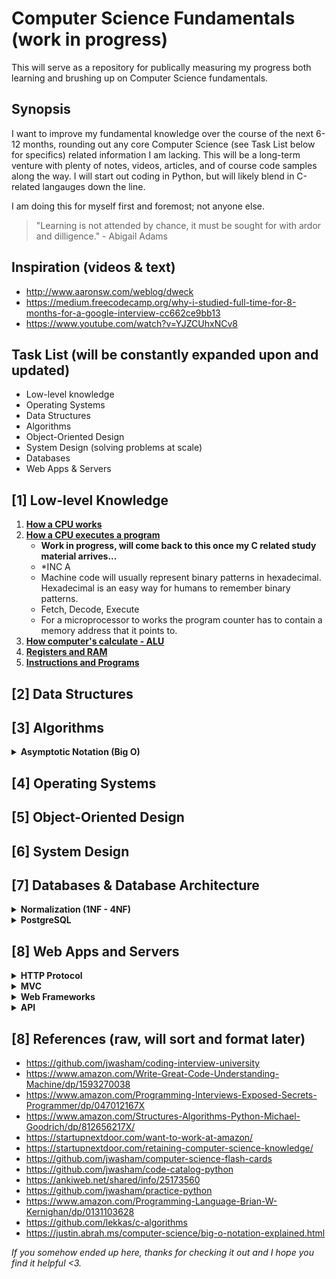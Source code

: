 # **Computer Science Fundamentals** (work in progress)

This will serve as a repository for publically measuring my progress both learning and brushing up on Computer Science fundamentals.

## Synopsis

I want to improve my fundamental knowledge over the course of the next 6-12 months, rounding out any core Computer Science (see Task List below for specifics) related information I am lacking. This will be a long-term venture with plenty of notes, videos, articles, and of course code samples along the way. I will start out coding in Python, but will likely blend in C-related langauges down the line.

I am doing this for myself first and foremost; not anyone else.

> "Learning is not attended by chance, it must be sought for with ardor and dilligence." - Abigail Adams

## Inspiration (videos & text)

* http://www.aaronsw.com/weblog/dweck
* https://medium.freecodecamp.org/why-i-studied-full-time-for-8-months-for-a-google-interview-cc662ce9bb13
* https://www.youtube.com/watch?v=YJZCUhxNCv8

## Task List (will be constantly expanded upon and updated)

* Low-level knowledge
* Operating Systems
* Data Structures
* Algorithms
* Object-Oriented Design
* System Design (solving problems at scale)
* Databases
* Web Apps & Servers

## [1] **Low-level Knowledge**

1. **[How a CPU works](https://www.youtube.com/watch?v=FZGugFqdr60&feature=youtu.be)**
2. **[How a CPU executes a program](https://www.youtube.com/watch?v=XM4lGflQFvA)**
    * **Work in progress, will come back to this once my C related study material arrives...**
    * *INC A
    * Machine code will usually represent binary patterns in hexadecimal. Hexadecimal is an easy way for humans to remember binary patterns.
    * Fetch, Decode, Execute
    * For a microprocessor to works the program counter has to contain a memory address that it points to.
3. **[How computer's calculate - ALU](https://www.youtube.com/watch?v=1I5ZMmrOfnA&feature=youtu.be)**
4. **[Registers and RAM](https://www.youtube.com/watch?v=fpnE6UAfbtU&feature=youtu.be)**
5. **[Instructions and Programs](https://www.youtube.com/watch?v=zltgXvg6r3k&feature=youtu.be)**

## [2] **Data Structures**

## [3] **Algorithms**

<details>
<summary><b>Asymptotic Notation (Big O)</b></summary>

### Bite Size Overview

---
Asymptotic Notation, aka Big O notation, is the most common metric for calculating time complexity. In simpler terms, Big O notation is how programmers talk about algorithms. A functions Big O notation is determined by how it responds to different inputs. How much slower is it if we feed in a list of 1,000,000 elements instead of 1? Big O describes the number of steps it takes to reach the base case.

### Videos & Links

---

1. <a href="https://www.youtube.com/watch?v=iOq5kSKqeR4">The best high-level explanation I've seen to date.</a>
2. More later...

### Notes

---
Fast or efficient algorithms =/= a measurement in real time (seconds, minutes) due to how much hardware varies, or that a user might be running their program through a different piece of software, etc. Thus, the uniform way compare the algorithm is to measure the Asymptotic Complexity of a program, and to use the notation (Big O (or just O)) for describing this.
**How fast a programs runtime grows asymptotically == as the size of your inputs increase towards infinity, how does the runtime of your program grow?**

I magine counting the number of characters in a string the simplest way by walking through the whole string, letter by letter, and adding 1 to a counter for each character.

```
def string_length(strng):
    counter = 0
    for character in strng:
        counter += 1
    return counter
```

This algorithm is said to run in linear time with respect to the number of characters (n) in the string. In short, it runs in **O(n); the time required to traverse the entire string is proportional to the number of characters**. 20 characters take twice as long as 10 characters, etc. As you increase the number of characters, **the runtime will increase linearly with the input length**.

Lets says the above method isn't fast enough, so you may chose to store the number of characters in the string in a variable _len_, which you can then compare against instead of the checking the string itself everytime.

```
def string_length(strng):
    counter = len(strng)
    return counter
```

**Accessing len() is considered an asymptotically constant time operation, or O(1)**. What this means is no matter how big your input is it will always take you the same amount of time to compute things. This doesn't have to mean your code runs in one step; if it doesn't change with the size of inputs then it is still asymptotically constant. There are always drawbacks though and in this case you have to spend extra memory space on your computer to store the variable (and the storage of the variable itself). **Constant time is considered the best case scenario for a function.**

![Big O comparisons](https://justin.abrah.ms/static/images/runtime_comparison.png)

There are many different Big O runtimes to measure algorithms with. One area you may run into **O(n^2)** notations is with combinations and it is especially useful when it comes to data structures. See the following code example which would match every item in the list with every other item in the list:

```
def all_combinations(array):
    results = []
    for item in array:
        for inner_item in array:
            results.append((item, inner_item))
    return results
```

This function (algorithm) is considered O(n^2) as every input requires us to do n more operations; n*n == n^2. Thus, **O(n^2) are asymptotically slower than O(n) algorithms**, but this doesn't mean O(n) algorithms will always run faster, even in the same environment and the same hardware; maybe for small input sizes O(n) could be faster, but **as you approach towards infinity O(n^2) will eventually overtake O(n)**; just like any quadratic mathematical function will eventually overtake any linear function, no matter how much of a head start the linear function starts off with.

Another asymptotic complexity is logarithmic time; **O(log n)**. An example of an algorithm that runs this quickly is the classic **Binary Search Algorithm** for finding an element in an already sorted list on elements.

Let's say we are looking for the number 3 in the following array of integers [1, 2, 3, 4, 5, 6, 7].

The Binary Search Algorithm looks at the middle element of the array and asks: is the element greater than, less than, or equal to the element we are looking for?

If it finds the desired element, then you are done. If it's greater than the desired element, then it has to be in the right side of the array and you can only look at that in the future. If it's less than the desired element, you would do the same for the left side. This process is then repeated with the smaller size array until the desired element is found.

To further expand on the point, let's say we had an array with the below sizes:

`size 8 -> 3 operations (log₂8)`

`size 16 -> 4 operations (log₂16)`

If we were to **double the size of the array then the runtime would only be increased by a single chunk of the code** (splitting the middle element and checking) and is therefore said to run in **logarithmic time**.

Because an algorithm could potentially find the match on the first operation regardless of the input size, Computer Scientists have established a practice of measuring the upper and lower bounds of a runtime (the best and worst case performances of an algorithm), or **Omega**.

Continuing with the above notation of O(log n), our best case scenario is one where the element is right in the middle and thus one of constant time; we get the element in one operation no matter how big the array is. Thus, the best possible runtime for this algorithm is said to run in **Omega(1) time**. In the worst case scenario, it will run in O(log n) time as it has to perform O(log n) split-checks of the array to find the correct element.

By contrast, a **Linear Search Algorithm** (like the first string example) is one where we step through each individual character in the string, which means at best it is Omega(1) and at worst it is O(n).

The last keyword to touch on is **Theta**, which is used when the **best and the worst case scenario runtimes are the same**. Our second string problem is an example of this. No matter what number we store in the variable _len_, we will have to look at it. **The best case is we look at it and find the element. The worst case is we look at it and find the element. Therefore the runtime would be labeled as Theta(1),** as both the best and worse case scenarios are O(1) (constant time).

### Summary

---
In summary, we have good ways to reason about code's efficiency without knowing anything about the real world time they take the run (which is affected by an incredible number of different factors). It also allows us to reason well about what will happen when the size of the inputs increases.

![Big O comparisons](https://i.imgur.com/np3rNEh.png)
</details>

<!-- [Harvard Big 0 Notation - Overview](https://www.youtube.com/watch?v=V6mKVRU1evU)
[UC Berkeley Big 0 Notation - Overview](https://archive.org/details/ucberkeley_webcast_VIS4YDpuP98)
[Big 0 Notation (and Omega/Theta) - Mathmatical](https://www.youtube.com/watch?v=1I5ZMmrOfnA&feature=youtu.be)
[UC Berkeley Big Omega](https://archive.org/details/ucberkeley_webcast_ca3e7UVmeUc)
[Amortized Analysis](https://www.youtube.com/watch?v=B3SpQZaAZP4&index=10&list=PL1BaGV1cIH4UhkL8a9bJGG356covJ76qN)
[Big 0 Cheat Sheet](http://bigocheatsheet.com/)
[General notes from Prof Skiena](http://www3.cs.stonybrook.edu/~algorith/video-lectures/2007/lecture2.pdf)
[A gentle introduction to Algorithm Complexity Analysis](http://discrete.gr/complexity/)
[Computational Complexity Pt. 1](https://www.topcoder.com/community/competitive-programming/tutorials/computational-complexity-section-1/)
[Computational Complexity Pt. 2](https://www.topcoder.com/community/competitive-programming/tutorials/computational-complexity-section-2/) -->

## [4] **Operating Systems**

## [5] **Object-Oriented Design**

## [6] **System Design**

## [7] **Databases & Database Architecture**

<details>
<summary><b>Normalization (1NF - 4NF)
</b></summary>

### Bite Size Overview

---
In simplest terms, normalization is the process of restructing a relational database through a series of "normal-forms" (1NF, 2NF, etc.) in an order to reduce data redundancy and improve data integrity.

### Videos & Links

---

1. <a href="https://www.youtube.com/watch?v=oexOYUUyQik&list=PL08dDdrkMLGrz67nBPbfX8KsGW-MUXU2G&index=47">What is Database Normalization?</a>
2. <a href="https://www.youtube.com/watch?v=UrYLYV7WSHM&list=PL08dDdrkMLGrz67nBPbfX8KsGW-MUXU2G&t=0s&index=49">Database Normalization, 1NF - 4NF (run at 1.25x speed)</a>

### Notes

---

### Summary

---
</details>

<details>
<summary><b>PostgreSQL
</b></summary>

### Bite Size Overview

---
PostgreSQL, more commonly referred to as Postgres, is a powerful and open source object-relational database management system (RDBMS). Postgres offers substantial additional power by leveraging **classes, inheritence, types, functions**, which is why we refer to Postgers as object-relational.

### Videos & Links

---
1. <a href="https://www.postgresql.org/docs/6.3/c0101.htm
">What is Postgres?</a>
2. <a href="https://www.postgresql.org/download/linux/ubuntu/">Install Postgres using apt</a>
3. <a href="https://www.tecmint.com/install-postgresql-from-source-code-in-linux/">Install Postgres from source code</a>

### Notes

---
In the past, traditional DBMS's only support a data model consisting of a collection of named relations which contain a small option of specific types (float, int, char string, money, date), but as you can see this model can quickly become inadequate for future data processing applications <a href="https://www.postgresql.org/docs/6.3/c0101.htm">source</a>. This is where the relational aspect of DMBS's comes into play due to their "Spartan simplicity", however the simplicity is still a double-edged sword as it makes implementation of certain application very difficult. As we touched on in the Bite Size Overview, this is where Postgres really shines; by leveraging those 4 basic concepts in addition to things like **constraints, triggers, rules, transactional integrity** and more it allows users to easily extend their system and deal with more complex processes.

### Summary

---
</details>

## [8] **Web Apps and Servers**

<details>
<summary><b>HTTP Protocol
</b></summary>

### Bite Size Overview

---

### Videos & Links

---

1. 

### Notes

---

### Summary

---
</details>
    
<details>
<summary><b>MVC
</b></summary>

### Bite Size Overview

---
The MVC, or **Model-View-Controller**, is really just a design pattern for organizing code in an application to improve maintanability.

is a general design pattern that outlines the structure of the system. It seperates the domain/application/business/etc logic from the rest of the User Interface.

Its primary purpose is to seperate "internal representations of information from the ways that information is presented to and accepted from the user", which **allows us to increase modularity for simultaneous development and code reuse** <a href="https://en.wikipedia.org/wiki/Model%E2%80%93view%E2%80%93controller">(source)</a>.

### Videos & Links

---

1. <a href="https://softwareengineering.stackexchange.com/questions/127624/what-is-mvc-really">What is a MVC really?</a>
2. <a href="https://alysivji.github.io/flask-part2-building-a-flask-web-application.html">Building an MVC with Flask.</a>

### Notes

---
In a MVC design pattern each of the components [M, V, C] are defined as follows:

* **Model**
    * Handles application data and data-management
    * Includes your data structures, storage systems, etc. This is the data and data-management part of the structure
* **View**
    * Any output representation of information to the user (html, json, etc)
    * Renders data from model into form that is suitable for displaying in user interface
* **Controller**
    * Accepts inputs and converts commands for model and view (API layer)
    * A controller should **never** contain domain/business logic or be able to communicate directly to the database

The **model** stores data that is retrieved according to commands from the **controller**.

The **view** generates output for the user based on changed in the model.

The **controller** acts on both the **model** (to update state) and the **view** (to render changes).



### Summary

---
</details>

<details>
<summary><b>Web Frameworks
</b></summary>

### Bite Size Overview

---
Web frameworks are libraries of server-side languages that contruct the back-end structure of a site. Web frameworks aim to automate the overhead services associated with common activities performed in web application (and abstract away low-level issues like protocols and sockets).

### Videos & Links

---
1. <a href="https://www.oreilly.com/learning/python-web-frameworks">Short online book by O'Reilly</a>

### Notes

---
The majority of web frameworks are exclusively server-side technologies (rendering the page on the server before sending it to the client).

Below are a few of the more common tasks that web frameworks can handle for you:

* Routing (URL)
* HTML, XML, and JSON (output format)
* Database manipulation
* Security against CSRF attacks
* Session storage and retrieval

Depending on the size of your application, you may end up outright removing or simply creating your own versions of the functions. The point is that some web frameworks come as "battery-included" libraries like Django, which means they come bundled with every feature off the bat, and others like Flask, which are light-weight and tend to only give you what you need.

There are pros and cons to all of the different web frameworks, so I would highly recommend that you spend some time detailing out the exact nature of your problem and what framework would assist you in the most efficient manner. If you just have a small application that runs locally then you do not need to over-optimize and you should likely stick with a _very_ minimimalistic web framework like Flask. If you know you need built in ORM functionality or streamlines modules that you don't have the time to create from the ground up, something more "batteries-included" would be a great choice, like Djano. There are plenty of other examples, but these are the two situations that are most straightforwad.

**There is a spectrum between minimal functionality with easy extensibility on one end and including everything in the framework with tight integration on the other end.**

### Summary

---
Web frameworks assist developers by abstracting away low-level processes and providing libraries with modules that will aid in the development of a web application. They are meant to aid you in both quickly scaffolding an application and in managing automate away a lot of overhead services.

</details>

<details>
<summary><b>API
</b></summary>

### Bite Size Overview

---

### Videos & Links

---

1. 

### Notes

---

### Summary

---
</details>

## [8] **References** (raw, will sort and format later)

* https://github.com/jwasham/coding-interview-university
* https://www.amazon.com/Write-Great-Code-Understanding-Machine/dp/1593270038
* https://www.amazon.com/Programming-Interviews-Exposed-Secrets-Programmer/dp/047012167X
* https://www.amazon.com/Structures-Algorithms-Python-Michael-Goodrich/dp/812656217X/
* https://startupnextdoor.com/want-to-work-at-amazon/
* https://startupnextdoor.com/retaining-computer-science-knowledge/
* https://github.com/jwasham/computer-science-flash-cards
* https://github.com/jwasham/code-catalog-python
* https://ankiweb.net/shared/info/25173560
* https://github.com/jwasham/practice-python
* https://www.amazon.com/Programming-Language-Brian-W-Kernighan/dp/0131103628
* https://github.com/lekkas/c-algorithms
* https://justin.abrah.ms/computer-science/big-o-notation-explained.html

_If you somehow ended up here, thanks for checking it out and I hope you find it helpful <3._
